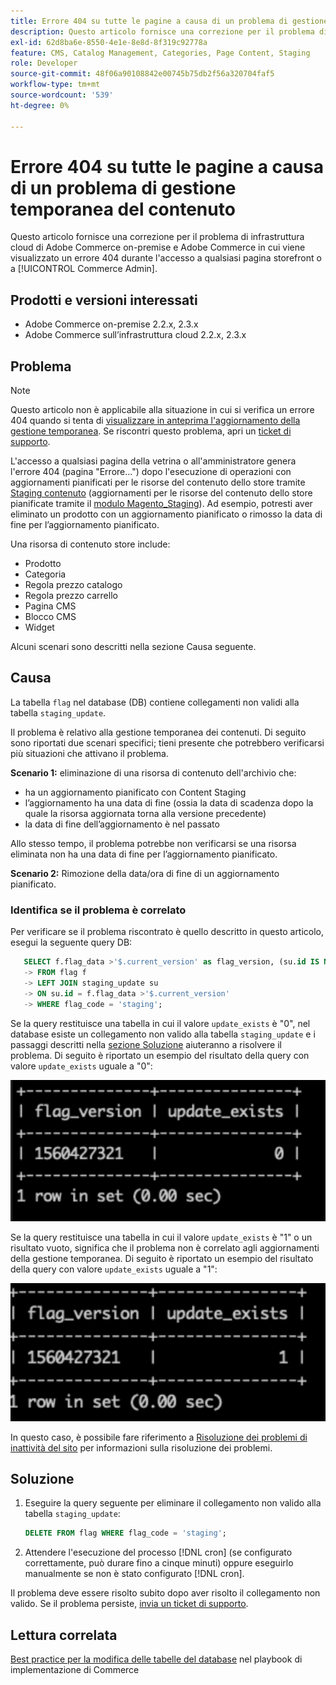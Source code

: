 ```yaml
---
title: Errore 404 su tutte le pagine a causa di un problema di gestione temporanea del contenuto
description: Questo articolo fornisce una correzione per il problema di infrastruttura cloud di Adobe Commerce on-premise e Adobe Commerce in cui viene visualizzato un errore 404 durante l'accesso a qualsiasi pagina storefront o a [!UICONTROL Commerce Admin].
exl-id: 62d8ba6e-8550-4e1e-8e8d-8f319c92778a
feature: CMS, Catalog Management, Categories, Page Content, Staging
role: Developer
source-git-commit: 48f06a90108842e00745b75db2f56a320704faf5
workflow-type: tm+mt
source-wordcount: '539'
ht-degree: 0%

---
```


# Errore 404 su tutte le pagine a causa di un problema di gestione temporanea del contenuto

Questo articolo fornisce una correzione per il problema di infrastruttura cloud di Adobe Commerce on-premise e Adobe Commerce in cui viene visualizzato un errore 404 durante l&#39;accesso a qualsiasi pagina storefront o a [!UICONTROL Commerce Admin].

## Prodotti e versioni interessati

* Adobe Commerce on-premise 2.2.x, 2.3.x
* Adobe Commerce sull’infrastruttura cloud 2.2.x, 2.3.x

## Problema

>[!NOTE]
>
>Questo articolo non è applicabile alla situazione in cui si verifica un errore 404 quando si tenta di [visualizzare in anteprima l&#39;aggiornamento della gestione temporanea](https://experienceleague.adobe.com/it/docs/commerce-admin/content-design/guide-overview#preview-the-scheduled-change). Se riscontri questo problema, apri un [ticket di supporto](https://experienceleague.adobe.com/it/docs/commerce-knowledge-base/kb/help-center-guide/magento-help-center-user-guide#support-case).

L&#39;accesso a qualsiasi pagina della vetrina o all&#39;amministratore genera l&#39;errore 404 (pagina &quot;Errore...&quot;) dopo l&#39;esecuzione di operazioni con aggiornamenti pianificati per le risorse del contenuto dello store tramite [Staging contenuto](https://experienceleague.adobe.com/docs/commerce-admin/content-design/staging/content-staging.html?lang=it) (aggiornamenti per le risorse del contenuto dello store pianificate tramite il [modulo Magento\_Staging](https://developer.adobe.com/commerce/php/module-reference/)). Ad esempio, potresti aver eliminato un prodotto con un aggiornamento pianificato o rimosso la data di fine per l’aggiornamento pianificato.

Una risorsa di contenuto store include:

* Prodotto
* Categoria
* Regola prezzo catalogo
* Regola prezzo carrello
* Pagina CMS
* Blocco CMS
* Widget

Alcuni scenari sono descritti nella sezione Causa seguente.

## Causa

La tabella `flag` nel database (DB) contiene collegamenti non validi alla tabella `staging_update`.

Il problema è relativo alla gestione temporanea dei contenuti. Di seguito sono riportati due scenari specifici; tieni presente che potrebbero verificarsi più situazioni che attivano il problema.

**Scenario 1:** eliminazione di una risorsa di contenuto dell&#39;archivio che:

* ha un aggiornamento pianificato con Content Staging
* l’aggiornamento ha una data di fine (ossia la data di scadenza dopo la quale la risorsa aggiornata torna alla versione precedente)
* la data di fine dell’aggiornamento è nel passato

Allo stesso tempo, il problema potrebbe non verificarsi se una risorsa eliminata non ha una data di fine per l’aggiornamento pianificato.

**Scenario 2:** Rimozione della data/ora di fine di un aggiornamento pianificato.

### Identifica se il problema è correlato

Per verificare se il problema riscontrato è quello descritto in questo articolo, esegui la seguente query DB:

```sql
   SELECT f.flag_data >'$.current_version' as flag_version, (su.id IS NOT NULL) as update_exists
   -> FROM flag f
   -> LEFT JOIN staging_update su
   -> ON su.id = f.flag_data >'$.current_version'
   -> WHERE flag_code = 'staging';
```

Se la query restituisce una tabella in cui il valore `update_exists` è &quot;0&quot;, nel database esiste un collegamento non valido alla tabella `staging_update` e i passaggi descritti nella [sezione Soluzione](#solution) aiuteranno a risolvere il problema. Di seguito è riportato un esempio del risultato della query con valore `update_exists` uguale a &quot;0&quot;:

![update_exists_0.png](assets/update_exists_0.png)

Se la query restituisce una tabella in cui il valore `update_exists` è &quot;1&quot; o un risultato vuoto, significa che il problema non è correlato agli aggiornamenti della gestione temporanea. Di seguito è riportato un esempio del risultato della query con valore `update_exists` uguale a &quot;1&quot;:

![aggiornamenti_exists_1.png](assets/updates_exist_1.png)

In questo caso, è possibile fare riferimento a [Risoluzione dei problemi di inattività del sito](https://experienceleague.adobe.com/it/docs/experience-cloud-kcs/kbarticles/ka-27152) per informazioni sulla risoluzione dei problemi.

## Soluzione

1. Eseguire la query seguente per eliminare il collegamento non valido alla tabella `staging_update`:

   ```sql
   DELETE FROM flag WHERE flag_code = 'staging';
   ```

1. Attendere l&#39;esecuzione del processo [!DNL cron] (se configurato correttamente, può durare fino a cinque minuti) oppure eseguirlo manualmente se non è stato configurato [!DNL cron].

Il problema deve essere risolto subito dopo aver risolto il collegamento non valido. Se il problema persiste, [invia un ticket di supporto](https://experienceleague.adobe.com/it/docs/commerce-knowledge-base/kb/help-center-guide/magento-help-center-user-guide#support-case).

## Lettura correlata

[Best practice per la modifica delle tabelle del database](https://experienceleague.adobe.com/it/docs/commerce-operations/implementation-playbook/best-practices/development/modifying-core-and-third-party-tables#why-adobe-recommends-avoiding-modifications) nel playbook di implementazione di Commerce

